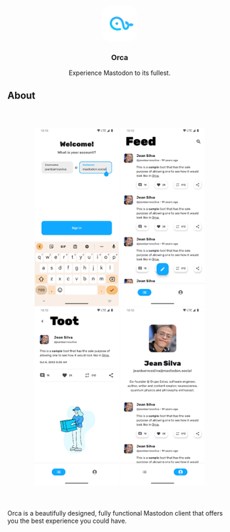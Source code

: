 <p align="center">
    <img
        height="80"
        style="border-radius: 20px"
        src=".media/logo.png"
        alt="Logo" width="80" />
</p>
<h3 align="center">Orca</h3>
<p align="center">
    Experience Mastodon to its fullest.
</p>
<h2>About</h2>
<div
    style="margin-top: 60px; margin-bottom: 50px"
    align="center">
    <img
        height="400"
        src=".media/screenshot-auth.png" />
    <img
        height="400"
        src=".media/screenshot-feed.png" />
    <img
        height="400"
        src=".media/screenshot-toot-details.png" />
    <img
        height="400"
        src=".media/screenshot-profile-details.png" />
</div>
<p>
    Orca is a beautifully designed, fully functional Mastodon client that offers you the best
    experience you could have.
</p>
